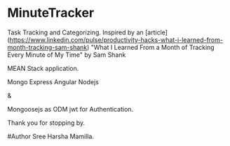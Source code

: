 # MinuteTracker
Task Tracking and Categorizing.
Inspired by an [article] (https://www.linkedin.com/pulse/productivity-hacks-what-i-learned-from-month-tracking-sam-shank) "What I Learned From a Month of Tracking Every Minute of My Time" by Sam Shank

MEAN Stack application.

Mongo
Express
Angular
Nodejs

&

Mongoosejs as ODM
jwt for Authentication.

Thank you for stopping by.

#Author
Sree Harsha Mamilla.
